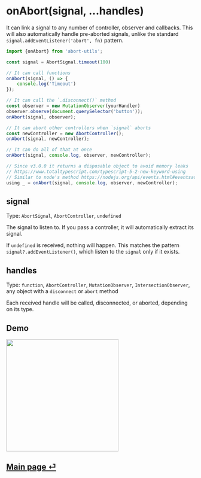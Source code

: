 # onAbort(signal, ...handles)

It can link a signal to any number of controller, observer and callbacks. This will also automatically handle pre-aborted signals, unlike the standard `signal.addEventListener('abort', fn)` pattern.

```ts
import {onAbort} from 'abort-utils';

const signal = AbortSignal.timeout(100)

// It can call functions
onAbort(signal, () => {
	console.log('Timeout')
});

// It can call the `.disconnect()` method
const observer = new MutationObserver(yourHandler)
observer.observe(document.querySelector('button'));
onAbort(signal, observer);

// It can abort other controllers when `signal` aborts
const newController = new AbortController();
onAbort(signal, newController);

// It can do all of that at once
onAbort(signal, console.log, observer, newController);

// Since v3.0.0 it returns a disposable object to avoid memory leaks
// https://www.totaltypescript.com/typescript-5-2-new-keyword-using
// Similar to node's method https://nodejs.org/api/events.html#eventsaddabortlistenersignal-listener
using _ = onAbort(signal, console.log, observer, newController);
```

## signal

Type: `AbortSignal`, `AbortController`, `undefined`

The signal to listen to. If you pass a controller, it will automatically extract its signal.

If `undefined` is received, nothing will happen. This matches the pattern `signal?.addEventListener()`, which listen to the `signal` only if it exists.

## handles

Type: `function`, `AbortController`, `MutationObserver`, `IntersectionObserver`, any object with a `disconnect` or `abort` method

Each received handle will be called, disconnected, or aborted, depending on its type.

## Demo

<img src="https://github.com/fregante/abort-utils/assets/1402241/6c7b6bd3-aca4-4b28-b804-84ba8a35048f" width="300">

## [Main page ⏎](../readme.md)
